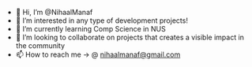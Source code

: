 - 👋 Hi, I’m @NihaalManaf
- 👀 I’m interested in any type of development projects!
- 🌱 I’m currently learning Comp Science in NUS
- 💞️ I’m looking to collaborate on projects that creates a visible impact in the community
- 📫 How to reach me -> @ nihaalmanaf@gmail.com

<!---
NihaalManaf/NihaalManaf is a ✨ special ✨ repository because its `README.md` (this file) appears on your GitHub profile.
You can click the Preview link to take a look at your changes.
--->
